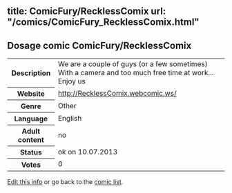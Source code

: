title: ComicFury/RecklessComix
url: "/comics/ComicFury_RecklessComix.html"
---
Dosage comic ComicFury/RecklessComix
-----------------------------------------

<p id="msg"></p>
<script type="text/javascript">
if (window.location.search === '?edit_info_mail=sent_ok') {
  var elem = document.getElementById("msg");
  elem.innerHTML = 'Edited information sucessfully sent for review, which is usually done daily. Thanks!';
  elem.className = 'ok';
}
</script>
<table class="comicinfo">
<tr>
<th>Description</th><td>We are a couple of guys (or a few sometimes) With a camera and too much free time at work... Enjoy us</td>
</tr>
<tr>
<th>Website</th><td><a href="http://RecklessComix.webcomic.ws/">http://RecklessComix.webcomic.ws/</a></td>
</tr>
<tr>
<th>Genre</th><td>Other</td>
</tr>
<tr>
<th>Language</th><td>English</td>
</tr>
<tr>
<th>Adult content</th><td>no</td>
</tr>
<tr>
<th>Status</th><td>ok on 10.07.2013</td>
</tr>
<tr>
<th>Votes</th><td>0</td>
</tr>
</table>

[Edit this info](ComicFury_RecklessComix_edit.html) or go back to the [comic list](../comic-index.html).
